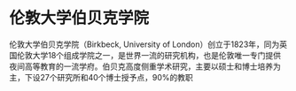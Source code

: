 # 伦敦大学伯贝克学院

伦敦大学伯贝克学院（Birkbeck, University of London）创立于1823年，同为英国伦敦大学18个组成学院之一，是世界一流的研究机构，也是伦敦唯一专门提供夜间高等教育的一流学府。伯贝克高度侧重学术研究，主要以硕士和博士培养为主，下设27个研究所和40个博士授予点，90%的教职